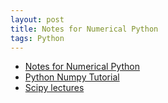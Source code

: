 ```yaml
---
layout: post
title: Notes for Numerical Python
tags: Python
---
```


* [Notes for Numerical Python](https://github.com/xzenggit/self_learning/blob/master/Python/Notes%20for%20Numerical%20Python.ipynb)
* [Python Numpy Tutorial](http://cs231n.github.io/python-numpy-tutorial/)
* [Scipy lectures](http://www.scipy-lectures.org/index.html)
